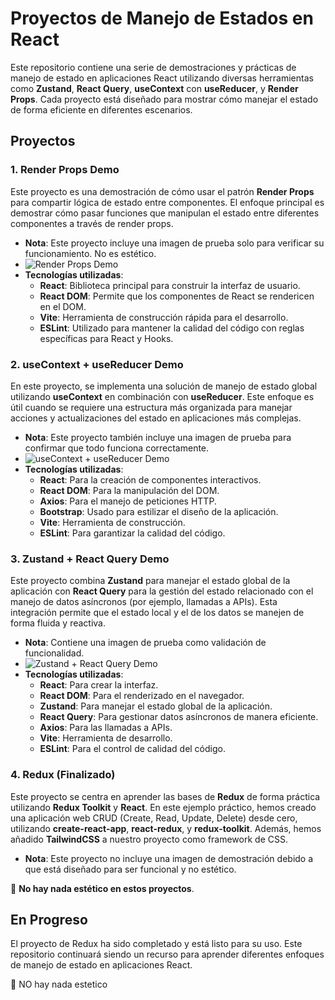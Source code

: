 # Proyectos de Manejo de Estados en React

Este repositorio contiene una serie de demostraciones y prácticas de manejo de estado en aplicaciones React utilizando diversas herramientas como **Zustand**, **React Query**, **useContext** con **useReducer**, y **Render Props**. Cada proyecto está diseñado para mostrar cómo manejar el estado de forma eficiente en diferentes escenarios.

## Proyectos

### 1. Render Props Demo
Este proyecto es una demostración de cómo usar el patrón **Render Props** para compartir lógica de estado entre componentes. El enfoque principal es demostrar cómo pasar funciones que manipulan el estado entre diferentes componentes a través de render props.

- **Nota**: Este proyecto incluye una imagen de prueba solo para verificar su funcionamiento. No es estético.
- ![Render Props Demo](https://github.com/user-attachments/assets/9b05801c-d27f-44d8-90c3-86977a39627f)
- **Tecnologías utilizadas**:
  - **React**: Biblioteca principal para construir la interfaz de usuario.
  - **React DOM**: Permite que los componentes de React se rendericen en el DOM.
  - **Vite**: Herramienta de construcción rápida para el desarrollo.
  - **ESLint**: Utilizado para mantener la calidad del código con reglas específicas para React y Hooks.

### 2. useContext + useReducer Demo
En este proyecto, se implementa una solución de manejo de estado global utilizando **useContext** en combinación con **useReducer**. Este enfoque es útil cuando se requiere una estructura más organizada para manejar acciones y actualizaciones del estado en aplicaciones más complejas.

- **Nota**: Este proyecto también incluye una imagen de prueba para confirmar que todo funciona correctamente.
- ![useContext + useReducer Demo](https://github.com/user-attachments/assets/eba8577f-9d07-413f-855a-ef7cf12609ce)
- **Tecnologías utilizadas**:
  - **React**: Para la creación de componentes interactivos.
  - **React DOM**: Para la manipulación del DOM.
  - **Axios**: Para el manejo de peticiones HTTP.
  - **Bootstrap**: Usado para estilizar el diseño de la aplicación.
  - **Vite**: Herramienta de construcción.
  - **ESLint**: Para garantizar la calidad del código.

### 3. Zustand + React Query Demo
Este proyecto combina **Zustand** para manejar el estado global de la aplicación con **React Query** para la gestión del estado relacionado con el manejo de datos asíncronos (por ejemplo, llamadas a APIs). Esta integración permite que el estado local y el de los datos se manejen de forma fluida y reactiva.

- **Nota**: Contiene una imagen de prueba como validación de funcionalidad.
- ![Zustand + React Query Demo](https://github.com/user-attachments/assets/33083982-da89-428e-a1bf-6016508651e9)
- **Tecnologías utilizadas**:
  - **React**: Para crear la interfaz.
  - **React DOM**: Para el renderizado en el navegador.
  - **Zustand**: Para manejar el estado global de la aplicación.
  - **React Query**: Para gestionar datos asíncronos de manera eficiente.
  - **Axios**: Para las llamadas a APIs.
  - **Vite**: Herramienta de desarrollo.
  - **ESLint**: Para el control de calidad del código.

### 4. Redux (Finalizado)
Este proyecto se centra en aprender las bases de **Redux** de forma práctica utilizando **Redux Toolkit** y **React**. En este ejemplo práctico, hemos creado una aplicación web CRUD (Create, Read, Update, Delete) desde cero, utilizando **create-react-app**, **react-redux**, y **redux-toolkit**. Además, hemos añadido **TailwindCSS** a nuestro proyecto como framework de CSS.

- **Nota**: Este proyecto no incluye una imagen de demostración debido a que está diseñado para ser funcional y no estético.

🔵 **No hay nada estético en estos proyectos**.

## En Progreso
El proyecto de Redux ha sido completado y está listo para su uso. Este repositorio continuará siendo un recurso para aprender diferentes enfoques de manejo de estado en aplicaciones React.




 🔵 NO hay nada estetico 


